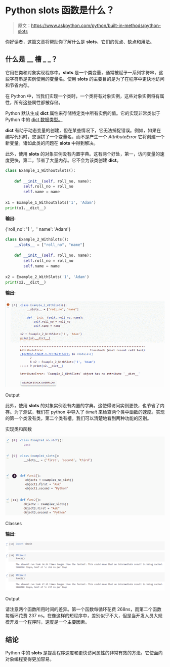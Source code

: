 # Python __slots__ 函数是什么？

> 原文：<https://www.askpython.com/python/built-in-methods/python-slots>

你好读者，这篇文章将帮助你了解什么是 __slots__，它们的优点、缺点和用法。

## 什么是 __ 槽 _ _？

它用在类和对象实现程序中。__slots__ 是一个类变量，通常被赋予一系列字符串，这些字符串是实例使用的变量名。使用 __slots__ 的主要目的是为了在程序中更快地访问和节省内存。

在 Python 中，当我们实现一个类时，一个类将有对象实例，这些对象实例将有属性，所有这些属性都被存储。

Python 默认生成 __dict__ 属性来存储特定类中所有实例的值。它的实现非常类似于 Python 中的 [dict 数据类型。](https://www.askpython.com/python/dictionary/python-dictionary-dict-tutorial)

__dict__ 有助于动态变量的创建，但在某些情况下，它无法捕捉错误。例如，如果在编写代码时，您误拼了一个变量名，而不是产生一个 *AttributeError* 它将创建一个新变量。诸如此类的问题在 __slots__ 中得到解决。

此外，使用 __slots__ 的对象实例没有内置字典。这有两个好处，第一，访问变量的速度更快，第二，节省了大量内存。它不会为该类创建 __dict__。

```py
class Example_1_WithoutSlots():

    def __init__(self, roll_no, name):
        self.roll_no = roll_no
        self.name = name

x1 = Example_1_WithoutSlots('1', 'Adam')
print(x1.__dict__) 

```

**输出:**

{'roll_no': '1 '，' name': 'Adam'}

```py
class Example_2_WithSlots():
    __slots__ = ["roll_no", "name"]

    def __init__(self, roll_no, name):
        self.roll_no = roll_no
        self.name = name

x2 = Example_2_WithSlots('1', 'Adam')
print(x2.__dict__)

```

**输出:**

![Screenshot 576](img/a64a66b0b5986240f3dc42aadc054b3a.png)

Output

此外，使用 __slots__ 的对象实例没有内置的字典，这使得访问实例更快，也节省了内存。为了测试，我们在 python 中导入了 *timeit* 来检查两个类中函数的速度。实现的第一个类没有类，第二个类有槽。我们可以清楚地看到两种功能的区别。

实现类和函数

![Classes](img/31e582c45dcfe637a6c6167244bc83c2.png)

Classes

**输出:**

![Screenshot 581](img/b506039a2cf9239971aa175a2c85e8bb.png)

Output

请注意两个函数所用时间的差异。第一个函数每循环花费 268ns，而第二个函数每循环花费 237 ns。在像这样的短程序中，差别似乎不大，但是当开发人员大规模开发一个程序时，速度是一个主要因素。

## 结论

Python 中的 __slots__ 是提高程序速度和更快访问属性的非常有效的方法。它使面向对象编程变得更加容易。